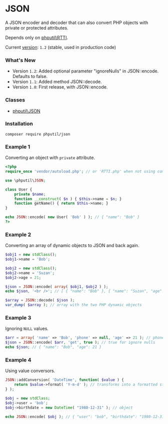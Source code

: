 # JSON

A JSON encoder and decoder that can also convert PHP objects with private or protected attributes.

Depends only on [phputil\RTTI](https://github.com/thiagodp/rtti).

Current [version](http://semver.org/): `1.2` (stable, used in production code)

### What's New

* Version `1.2`: Added optional parameter "ignoreNulls" in JSON::encode. Defaults to false.
* Version `1.1`: Added method JSON::decode.
* Version `1.0`: First release, with JSON::encode.

### Classes

* [phputil\JSON](https://github.com/thiagodp/rtti/blob/master/lib/JSON.php)

### Installation

```command
composer require phputil/json
```

### Example 1

Converting an object with `private` attribute.

```php
<?php
require_once 'vendor/autoload.php'; // or 'RTTI.php' when not using composer

use \phputil\JSON;

class User {
	private $name;
	function __construct( $n ) { $this->name = $n; }
	function getName() { return $this->name; }
}

echo JSON::encode( new User( 'Bob' ) ); // { "name": "Bob" }
?>
```

### Example 2

Converting an array of dynamic objects to JSON and back again.

```php
$obj1 = new stdClass();
$obj1->name = 'Bob';

$obj2 = new stdClass();
$obj2->name = 'Suzan';
$obj2->age = 21;

$json = JSON::encode( array( $obj1, $obj2 ) );
echo $json, '<br />'; // [ { "name": "Bob" }, { "name": "Suzan", "age": 21 } ]

$array = JSON::decode( $json );
var_dump( $array ); // array with the two PHP dynamic objects 
```

### Example 3

Ignoring `NULL` values.

```php
$arr = array( 'name' => 'Bob', 'phone' => null, 'age' => 21 ); // phone is null
$json = JSON::encode( $arr, 'get', true ); // true for ignore nulls
echo $json; // { "name": "Bob", "age": 21 }
```

### Example 4

Using value conversors.

```php
JSON::addConversion( 'DateTime', function( $value ) {
	return $value->format( 'Y-m-d' ); // transforms into a formatted string
} );

$obj = new stdClass;
$obj->user = 'bob';
$obj->birthdate = new DateTime( "1980-12-31" ); // object

echo JSON::encode( $obj ); // { "user": "bob", "birthdate": "1980-12-31" }
```
